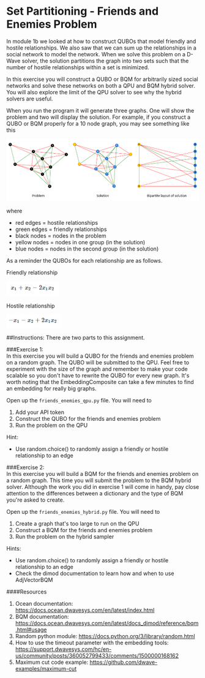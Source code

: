 # Set Partitioning - Friends and Enemies Problem

In module 1b we looked at how to construct QUBOs that model friendly and
hostile relationships. We also saw that we can sum up the relationships 
in a social network to model the network. When we solve this problem on
a D-Wave solver, the solution partitions the graph into two sets such that the 
number of hostile relationships within a set is minimized. 

In this exercise you will construct a QUBO or BQM for arbitrarily sized social networks
and solve these networks on both a QPU and BQM hybrid solver. You will also 
explore the limit of the QPU solver to see why the hybrid solvers are useful.

When you run the program it will generate three graphs. One will show the problem and
two will display the solution. For example, if you construct a QUBO or BQM properly
for a 10 node graph, you may see something like this

![graphs](readme_images/graphs.png "graphs")

where 
* red edges = hostile relationships
* green edges = friendly relationships
* black nodes = nodes in the problem 
* yellow nodes = nodes in one group (in the solution)
* blue nodes = nodes in the second group (in the solution)

As a reminder the QUBOs for each relationship are as follows.

Friendly relationship

![friendly](readme_images/friendly.png "friendly")

Hostile relationship

![hostile](readme_images/hostile.png "hostile")       

##Instructions:
There are two parts to this assignment.

###Exercise 1:  
In this exercise you will build a QUBO for the friends and enemies problem on a random
graph. The QUBO will be submitted to the QPU. Feel free to experiment
 with the size of the graph and remember to make your code scalable so you don't have to
 rewrite the QUBO for every new graph. It's worth noting that the EmbeddingComposite can
 take a few minutes to find an embedding for really big graphs.
  
 Open up the `friends_enemies_qpu.py` file. You will need to
 
1. Add your API token
2. Construct the QUBO for the friends and enemies problem 
3. Run the problem on the QPU

Hint:  
* Use random.choice() to randomly assign a friendly or hostile relationship to an edge
    
###Exercise 2:  
In this exercise you will build a BQM for the friends and enemies problem on a random graph.
This time you will submit the problem to the BQM hybrid solver. Although the work you did
in exercise 1 will come in handy, pay close attention to the differences between a dictionary
and the type of BQM you're asked to create. 

Open up the `friends_enemies_hybrid.py` file. You will need to

1. Create a graph that's too large to run on the QPU
2. Construct a BQM for the friends and enemies problem
3. Run the problem on the hybrid sampler

Hints:  
* Use random.choice() to randomly assign a friendly or hostile relationship to an edge
* Check the dimod documentation to learn how and when to use AdjVectorBQM

####Resources
1. Ocean documentation: https://docs.ocean.dwavesys.com/en/latest/index.html
2. BQM documentation: https://docs.ocean.dwavesys.com/en/latest/docs_dimod/reference/bqm.html#usage
3. Random python module: https://docs.python.org/3/library/random.html
4. How to use the timeout parameter with the embedding tools: 
https://support.dwavesys.com/hc/en-us/community/posts/360052799433/comments/1500000168162
5. Maximum cut code example: https://github.com/dwave-examples/maximum-cut